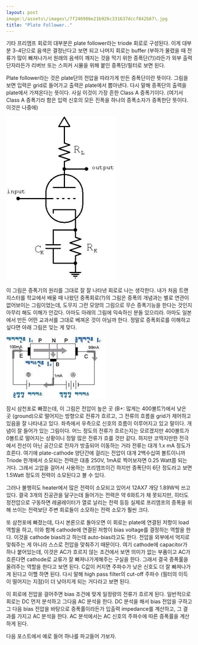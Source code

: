```yaml
---
layout: post
image:\/assets\/images\/7f246986e21b926c331637dccf842b87\.jpg
title: "Plate Follower.."
---
```



기타 프리앰프 회로의 대부분은 plate follower라는 triode 회로로 구성된다. 이게 대부분 3-4단으로 음색은 결정난다고 보면 되고 나머지 회로는 buffer (부하가 물렸을 때 전류가 많이 빠져나가서 원래의 음색이 깨지는 것을 막기 위한 증폭단(?))라든가 외부 출력단자라든가 리버브 또는 스피커 시뮬을 위해 붙인 증폭단/필터로 보면 된다.




Plate follower라는 것은 plate단의 전압을 따라가게 만든 증폭단이란 뜻이다. 그림을 보면 입력은 grid로 들어가고 출력은 plate에서 뽑아낸다. 다시 말해 증폭단의 출력을 plate에서 가져온다는 뜻이다. 사실 이것이 가장 흔한 Class A 증폭기이다. (여기서 Class A 증폭기라 함은 입력 신호의 모든 진폭을 하나의 증폭소자가 증폭한단 뜻이다. 이것은 나중에)






![image](/assets/images/7f246986e21b926c331637dccf842b87.jpg)







이 그림은 증폭기의 원리를 그대로 잘 잘 나타낸 회로로 나는 생각한다. 내가 처음 트랜지스터를 학교에서 배울 때 나왔던 증폭회로(?)의 그림은 증폭의 개념과는 별로 연관이 없어보이는 그림이었는데, 도무지 그런 모양의 그림으로 무슨 증폭기능을 한다는 것인지 아무리 해도 이해가 안갔다. 아마도 아래의 그림에 익숙하신 분들 있으리라. 아마도 일본에서 만든 어떤 교과서를 그대로 베껴온 것이 아닐까 한다. 정말로 증폭회로를 이해하고 싶다면 아래 그림은 잊는 게 맞다.






![image](/assets/images/1011edd129dd16566cab732fd70a2cf6.jpg)










잠시 삼천포로 빠졌는데, 이 그림은 전압이 높은 곳 (B+: 많게는 400볼트?)에서 낮은 곳 (ground)으로 떨어지는 방향으로 전류가 흐르고, 그 전류의 흐름을 grid가 제어하고 있음을 잘 나타내고 있다. 좌측에서 우측으로 신호의 흐름이 이루어지고 있고 말이다. 개념이 잘 들어가 있는 그림이다. 어느 정도의 전류가 흐르는지는 모르겠지만 400볼트가 0볼트로 떨어지는 상황이니 정말 많은 전류가 흐를 것만 같다. 하지만 코딱지만한 전극에서 전선이 아닌 공간으로 전자가 방출되어 이동하는 거라 전류는 대개 1.x mA 정도가 흐른다. 여기에 plate-cathode 양단간에 걸리는 전압이 대개 2백수십여 볼트이니까 Triode 한개에서 소모되는 전력은 대충 250V, 1mA로 찍어보자면 0.25 Watt쯤 되는 거다. 그래서 고압을 걸어서 사용하는 프리앰프이긴 하지만 증폭단이 6단 정도라고 보면 1.5Watt 정도의 전력이 소모된다고 볼 수 있다. 




그러나 불행히도 heater에서 많은 전력이 소모되고 있어서 12AX7 개당 1.89W씩 쓰고 있다. 결국 3개의 진공관을 달구는데 들어가는 전력은 약 6와트가 채 못되지만, 히터도 정전압으로 구동하면 레귤레이터가 열로 날리는 전력 등등 실제로 프리앰프의 증폭을 위해 쓰이는 전력보단 주변 회로들이 소모하는 전력 소모가 훨씬 크다.




또 삼천포에 빠졌는데, 다시 본론으로 돌아오면 이 회로는 plate에 연결된 저항이 load 역할을 하고, 이와 함께 cathode에 연결된 저항이 bias voltage를 결정하는 역할을 한다. 이것을 cathode bias라고 하는데 auto-bias라고도 한다. 전압을 외부에서 억지로 맞춰주는 게 아니라 스스로 전압을 맞춰주기 때문이다. 여기 cathode에 capacitor가 하나 붙어있는데, 이것은 AC가 흐르지 않는 조건에서 보면 의미가 없는 부품이고 AC가 흐른다면 cathode로 교류가 잘 빠져나가게해주는 구실을 한다. 그래서 결국 증폭률을 올려주는 역할을 한다고 보면 된다. C값이 커지면 주파수가 낮은 신호도 더 잘 빠져나가게 된다고 이핼 하면 된다. 다시 말해 high pass filter의 cut-off 주파수 (필터의 이득이 떨어지는 지점)이 더 낮아지게 되는 거다라고 보면 된다.




이 회로에 전압을 걸어주면 bias 조건에 맞게 일정량의 전류가 흐르게 된다. 일반적으로 회로는 DC 먼저 분석하고 그다음 AC 분석을 한다. DC 분석을 해서 bias 전압을 구하고 그 다음 bias 전압을 바탕으로 증폭률이라든가 입출력 impedance를 계산하고, 그 결과를 가지고 AC 분석을 한다. AC 분석에서는 AC 신호의 주파수에 따른 증폭률을 계산하게 된다.




다음 포스트에서 예로 들어 하나를 파고들어 가보자.








